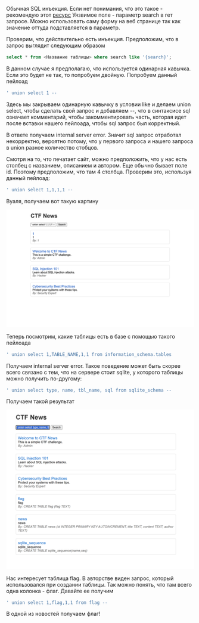 Обычная SQL инъекция. Если нет понимания, что это такое - рекомендую этот [ресурс](https://portswigger.net/web-security/sql-injection) Уязвимое поле - параметр search в гет запросе. Можно использовать саму форму на веб странице
так как значение оттуда подставляется в параметр.

Проверим, что действительно есть инъекция. Предположим, 
что в запрос выглядит следующим образом
```sql
select * from <Название таблицы> where search like '{search}';
```
 В данном случае я предполагаю, что используется одинарная кавычка. Если это будет не так, то попробуем двойную. Попробуем данный пейлоад
```sql
' union select 1 --
```
Здесь мы закрываем одинарную кавычку в условии like и делаем union select, чтобы сделать свой запрос и добавляем --, что в синтаксисе sql означает комментарий, чтобы закомментировать часть, которая идет после вставки нашего пейлоада, чтобы sql запрос был корректный.

В ответе получаем internal server error. Значит sql запрос отработал некорректно, вероятно потому, что у первого запроса и нашего запроса в union разное количество стобцов. 

Смотря на то, что печатает сайт, можно предположить, что у нас есть столбец с названием, описанием и автором. Еще обычно бывает поле id. Поэтому предположим, что там 4 столбца. Проверим это, используя данный пейлоад:
```sql
' union select 1,1,1,1 --
```

Вуаля, получаем вот такую картину

![image](/resourses/sqlinjection1.png)

Теперь посмотрим, какие таблицы есть в базе с помощью такого пейлоада

```sql
' union select 1,TABLE_NAME,1,1 from information_schema.tables
```

Получаем internal server error. Такое поведение может быть скорее всего связано с тем, что на сервере стоит sqlite, у которого таблицы можно получить по-другому:
```sql
' union select type, name, tbl_name, sql from sqlite_schema --
```

Получаем такой результат

![image](/resourses/sql2.png)

Нас интересует таблица flag. В авторстве виден запрос, который использовался при создании таблицы. Так можно понять, что там всего одна колонка - флаг. Давайте ее получим
```sql
' union select 1,flag,1,1 from flag --
```

В одной из новостей получаем флаг!